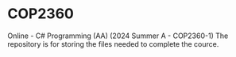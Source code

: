 # COP2360
Online - C# Programming (AA) (2024 Summer A - COP2360-1)
The repository is for storing the files needed to complete the cource.
